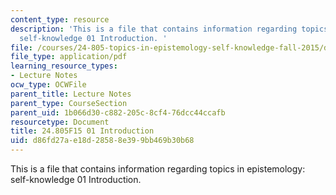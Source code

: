 ```yaml
---
content_type: resource
description: 'This is a file that contains information regarding topics in epistemology:
  self-knowledge 01 Introduction. '
file: /courses/24-805-topics-in-epistemology-self-knowledge-fall-2015/d86fd27ae18d28588e399bb469b30b68_MIT24_805F15_01Intro.pdf
file_type: application/pdf
learning_resource_types:
- Lecture Notes
ocw_type: OCWFile
parent_title: Lecture Notes
parent_type: CourseSection
parent_uid: 1b066d30-c882-205c-8cf4-76dcc44ccafb
resourcetype: Document
title: 24.805F15 01 Introduction
uid: d86fd27a-e18d-2858-8e39-9bb469b30b68
---
```

This is a file that contains information regarding topics in epistemology: self-knowledge 01 Introduction. 

